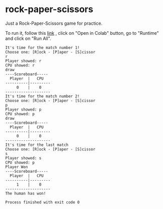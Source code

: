 # rock-paper-scissors
Just a Rock-Paper-Scissors game for practice.

To run it, follow this [link](https://github.com/Asleik/rock-paper-scissors/blob/main/rock_paper_scissors.ipynb) 
, click on "Open in Colab" button, go to "Runtime" and click on "Run All". 


```
It's time for the match number 1!
Choose one: [R]ock - [P]aper - [S]cissor
r
Player showed: r
CPU showed: r
draw
----Scoreboard-----
  Player  |   CPU   
----------|---------
     0    |    0
--------------------
It's time for the match number 2!
Choose one: [R]ock - [P]aper - [S]cissor
p
Player showed: p
CPU showed: p
draw
----Scoreboard-----
  Player  |   CPU   
----------|---------
     0    |    0
--------------------
It's time for the last match
Choose one: [R]ock - [P]aper - [S]cissor
s
Player showed: s
CPU showed: p
Player Won
----Scoreboard-----
  Player  |   CPU   
----------|---------
     1    |    0
--------------------
The human has won!

Process finished with exit code 0

```

